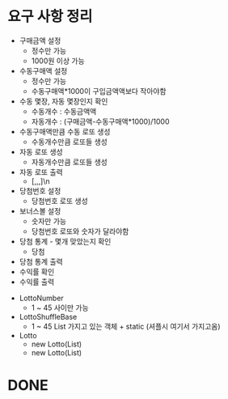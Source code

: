 # 요구 사항 정리

- 구매금액 설정
  - 정수만 가능
  - 1000원 이상 가능
- 수동구매액 설정
  - 정수만 가능
  - 수동구매액*1000이 구입금액액보다 작아야함
- 수동 몇장, 자동 몇장인지 확인
  - 수동개수 : 수동금액액
  - 자동개수 : (구매금액-수동구매액*1000)/1000
- 수동구매액만큼 수동 로또 생성
  - 수동개수만큼 로또들 생성
- 자동 로또 생성
  - 자동개수만큼 로또들 생성
- 자동 로또 출력
  - [,,,]\n
- 당첨번호 설정
  - 당첨번호 로또 생성
- 보너스볼 설정
  - 숫자만 가능
  - 당첨번호 로또와 숫자가 달라야함
- 당첨 통계 - 몇개 맞았는지 확인
  - 당첨
- 당첨 통계 출력
- 수익률 확인
- 수익률 출력



* LottoNumber
  * 1 ~ 45 사이만 가능
* LottoShuffleBase
  * 1 ~ 45 List<LottoNumber> 가지고 있는 객체 + static (셔플시 여기서 가지고옴)
* Lotto
  * new Lotto(List<LottoNumber>)
  * new Lotto(List<Integer>)



# DONE

